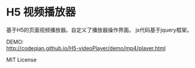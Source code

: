 H5 视频播放器
==
基于H5的页面视频播放器。自定义了播放器操作界面。
js代码基于jquery框架。

DEMO:<br>
http://codeqian.github.io/H5-videoPlayer/demo/mp4/player.html

MIT License

